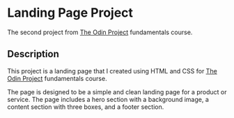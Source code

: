 # Landing Page Project
The second project from [The Odin Project](https://theodinproject.com) fundamentals course.

## Description
This project is a landing page that I created using HTML and CSS for [The Odin Project](https://theodinproject.com) fundamentals course. 

The page is designed to be a simple and clean landing page for a product or service. The page includes a hero section with a background image, a content section with three boxes, and a footer section.
